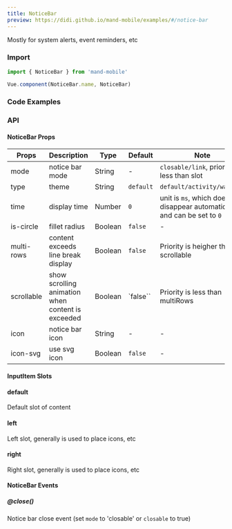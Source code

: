 ```yaml
---
title: NoticeBar
preview: https://didi.github.io/mand-mobile/examples/#/notice-bar
---
```


Mostly for system alerts, event reminders, etc

### Import

```javascript
import { NoticeBar } from 'mand-mobile'

Vue.component(NoticeBar.name, NoticeBar)
```


### Code Examples
<!-- DEMO -->

### API

#### NoticeBar Props
|Props | Description | Type | Default | Note|
|----|-----|------|------|------|
|mode|notice bar mode|String|-|`closable/link`, priority is less than slot|
|type|theme|String|`default`|`default/activity/warning`|
|time|display time|Number|`0`|unit is `ms`, which does not disappear automatically and can be set to `0`|
|is-circle|fillet radius|Boolean|`false`|-|
|multi-rows|content exceeds line break display|Boolean|`false`|Priority is heigher than scrollable|
|scrollable|show scrolling animation when content is exceeded|Boolean|`false``|Priority is less than multiRows|
|icon|notice bar icon|String|-|-|
|icon-svg|use svg icon|Boolean|`false`|-|

#### InputItem Slots

#### default
Default slot of content

#### left
Left slot, generally is used to place icons, etc

#### right
Right slot, generally is used to place icons, etc

#### NoticeBar Events

##### @close()
Notice bar close event (set `mode` to 'closable' or `closable` to true)
